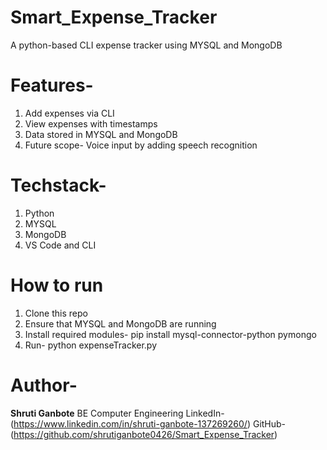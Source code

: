 # Smart_Expense_Tracker
A python-based CLI expense tracker using MYSQL and MongoDB
# Features-
1. Add expenses via CLI
2.  View expenses with timestamps
3.  Data stored in MYSQL and MongoDB
4.  Future scope- Voice input by adding speech recognition

# Techstack-
1. Python
2.  MYSQL
3.  MongoDB
4.  VS Code and CLI

# How to run
1. Clone this repo
2.  Ensure that MYSQL and MongoDB are running
3.  Install required modules-
   pip install mysql-connector-python pymongo
4. Run-
   python expenseTracker.py

# Author- 
**Shruti Ganbote**
BE Computer Engineering 
LinkedIn- (https://www.linkedin.com/in/shruti-ganbote-137269260/)
GitHub- (https://github.com/shrutiganbote0426/Smart_Expense_Tracker)

